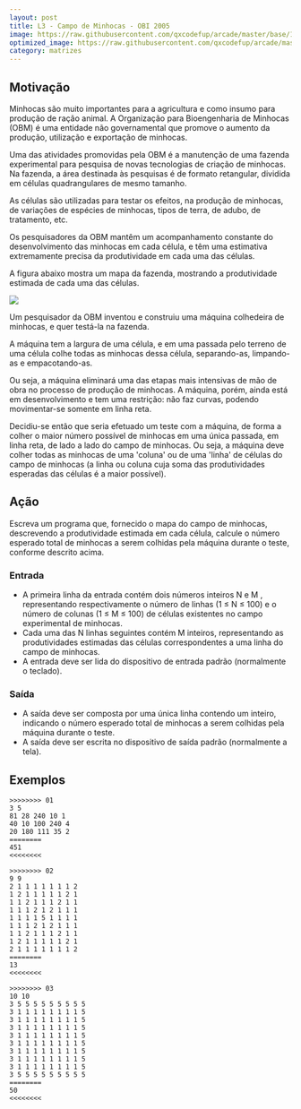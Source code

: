 ```yaml
---
layout: post
title: L3 - Campo de Minhocas - OBI 2005
image: https://raw.githubusercontent.com/qxcodefup/arcade/master/base/159/__capa.jpg
optimized_image: https://raw.githubusercontent.com/qxcodefup/arcade/master/base/.thumb/159/Readme.jpg
category: matrizes
---
```

<!-- DON'T EDIT THIS FILE, GENERATED BY SCRIPT -->
<!-- DON'T EDIT THIS FILE, GENERATED BY SCRIPT -->
<!-- DON'T EDIT THIS FILE, GENERATED BY SCRIPT -->
<!-- DON'T EDIT THIS FILE, GENERATED BY SCRIPT -->
<!-- DON'T EDIT THIS FILE, GENERATED BY SCRIPT -->



## Motivação

Minhocas são muito importantes para a agricultura e como insumo para produção de ração animal. A Organização para Bioengenharia de Minhocas (OBM) é uma entidade não governamental que promove o aumento da produção, utilização e exportação de minhocas.  

Uma das atividades promovidas pela OBM é a manutenção de uma fazenda experimental para pesquisa de novas tecnologias de criação de minhocas. Na fazenda, a área destinada às pesquisas é de formato retangular, dividida em células quadrangulares de mesmo tamanho. 

As células são utilizadas para testar os efeitos, na produção de minhocas, de variações de espécies de minhocas, tipos de terra, de adubo, de tratamento, etc. 

Os pesquisadores da OBM mantêm um acompanhamento constante do desenvolvimento das minhocas em cada célula, e têm uma estimativa extremamente precisa da produtividade em cada uma das células.

A figura abaixo mostra um mapa da fazenda, mostrando a produtividade estimada de cada uma das células.  

![](https://raw.githubusercontent.com/qxcodefup/arcade/master/base/159/__minhocas.jpeg)

Um pesquisador da OBM inventou e construiu uma máquina colhedeira de minhocas, e quer testá-la na fazenda.

A máquina tem a largura de uma célula, e em uma passada pelo terreno de uma célula colhe todas as minhocas dessa célula, separando-as, limpando-as e empacotando-as.

Ou seja, a máquina eliminará uma das etapas mais intensivas de mão de obra no processo de produção de minhocas. A máquina, porém, ainda está em desenvolvimento e tem uma restrição: não faz curvas, podendo movimentar-se somente em linha reta.

Decidiu-se então que seria efetuado um teste com a máquina, de forma a colher o maior número possível de minhocas em uma única passada, em linha reta, de lado a lado do campo de minhocas. Ou seja, a máquina deve colher todas as minhocas de uma 'coluna' ou de uma 'linha' de células do campo de minhocas (a linha ou coluna cuja soma das produtividades esperadas das células é a maior possível).
  
## Ação

Escreva um programa que, fornecido o mapa do campo de minhocas, descrevendo a produtividade estimada em cada célula, calcule o número esperado total de minhocas a serem colhidas pela máquina durante o teste, conforme descrito acima.  
  
### Entrada

- A primeira linha da entrada contém dois números inteiros N e M , representando respectivamente o número de linhas (1 ≤ N ≤ 100) e o número de colunas (1 ≤ M ≤ 100) de células existentes no campo experimental de minhocas.
- Cada uma das N linhas seguintes contém M inteiros, representando as produtividades estimadas das células correspondentes a uma linha do campo de minhocas.
- A entrada deve ser lida do dispositivo de entrada padrão (normalmente o teclado).  
  
### Saída

- A saída deve ser composta por uma única linha contendo um inteiro, indicando o número esperado total de minhocas a serem colhidas pela máquina durante o teste.
- A saída deve ser escrita no dispositivo de saída padrão (normalmente a tela).

## Exemplos

```
>>>>>>>> 01
3 5
81 28 240 10 1
40 10 100 240 4
20 180 111 35 2
========
451
<<<<<<<<

>>>>>>>> 02
9 9
2 1 1 1 1 1 1 1 2
1 2 1 1 1 1 1 2 1
1 1 2 1 1 1 2 1 1
1 1 1 2 1 2 1 1 1
1 1 1 1 5 1 1 1 1
1 1 1 2 1 2 1 1 1
1 1 2 1 1 1 2 1 1
1 2 1 1 1 1 1 2 1
2 1 1 1 1 1 1 1 2
========
13
<<<<<<<<

>>>>>>>> 03
10 10
3 5 5 5 5 5 5 5 5 5
3 1 1 1 1 1 1 1 1 5
3 1 1 1 1 1 1 1 1 5
3 1 1 1 1 1 1 1 1 5
3 1 1 1 1 1 1 1 1 5
3 1 1 1 1 1 1 1 1 5
3 1 1 1 1 1 1 1 1 5
3 1 1 1 1 1 1 1 1 5
3 1 1 1 1 1 1 1 1 5
3 5 5 5 5 5 5 5 5 5
========
50
<<<<<<<<
```

